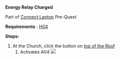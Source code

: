 **Energy Relay Charged**

Part of [Connect Laptop](#_ymrcilqwo75h) Pre-Quest

**Requirements** : [H04](#_t16x81ba3urp)

**Steps:**

1. At the Church, click the button on [top of the Roof](#mxerf2g5rtvm)
	1. Activates A04
 ![](RackMultipart20230519-1-srjx74_html_eea4c1c10d916c2b.jpg)

